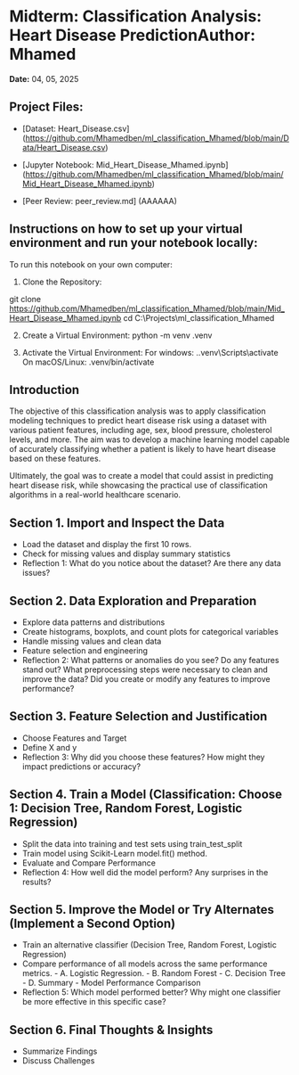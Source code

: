 # Midterm: Classification Analysis: Heart Disease Prediction**Author:** Mhamed  
**Date:** 04, 05, 2025 


## Project Files:
* [Dataset: Heart_Disease.csv] (https://github.com/Mhamedben/ml_classification_Mhamed/blob/main/Data/Heart_Disease.csv)

* [Jupyter Notebook: Mid_Heart_Disease_Mhamed.ipynb] (https://github.com/Mhamedben/ml_classification_Mhamed/blob/main/Mid_Heart_Disease_Mhamed.ipynb)

* [Peer Review: peer_review.md] (AAAAAA)

## Instructions on how to set up your virtual environment and run your notebook locally:

To run this notebook on your own computer: 
1. Clone the Repository:

git clone https://github.com/Mhamedben/ml_classification_Mhamed/blob/main/Mid_Heart_Disease_Mhamed.ipynb
cd C:\Projects\ml_classification_Mhamed

2. Create a Virtual Environment:
python -m venv .venv

3. Activate the Virtual Environment:
For windows: .\.venv\Scripts\activate
On macOS/Linux: .venv/bin/activate
 
## Introduction
The objective of this classification analysis was to apply classification modeling techniques to predict heart disease risk using a dataset with various patient features, including age, sex, blood pressure, cholesterol levels, and more. The aim was to develop a machine learning model capable of accurately classifying whether a patient is likely to have heart disease based on these features. 

Ultimately, the goal was to create a model that could assist in predicting heart disease risk, while showcasing the practical use of classification algorithms in a real-world healthcare scenario.

## Section 1. Import and Inspect the Data
   - Load the dataset and display the first 10 rows.
   - Check for missing values and display summary statistics
   - Reflection 1: What do you notice about the dataset? Are there any data issues?

## Section 2. Data Exploration and Preparation
   - Explore data patterns and distributions
   - Create histograms, boxplots, and count plots for categorical variables
   - Handle missing values and clean data
   - Feature selection and engineering
   - Reflection 2: What patterns or anomalies do you see? Do any features stand out? What preprocessing steps were necessary to clean and improve the data? Did you create or modify any features to improve performance?
   
## Section 3. Feature Selection and Justification
   - Choose Features and Target
   - Define X and y
   - Reflection 3: Why did you choose these features? How might they impact predictions or accuracy?

## Section 4. Train a Model (Classification: Choose 1: Decision Tree, Random Forest, Logistic Regression)
   - Split the data into training and test sets using train_test_split
   - Train model using Scikit-Learn model.fit() method.
   - Evaluate and Compare Performance
   - Reflection 4: How well did the model perform? Any surprises in the results?

## Section 5. Improve the Model or Try Alternates (Implement a Second Option)
   - Train an alternative classifier (Decision Tree, Random Forest, Logistic Regression)
   - Compare performance of all models across the same performance metrics.
         - A. Logistic Regression.
         - B. Random Forest
         - C. Decision Tree
         - D. Summary 
         - Model Performance Comparison
   - Reflection 5: Which model performed better? Why might one classifier be more effective in this specific case?

## Section 6. Final Thoughts & Insights
   - Summarize Findings
   - Discuss Challenges